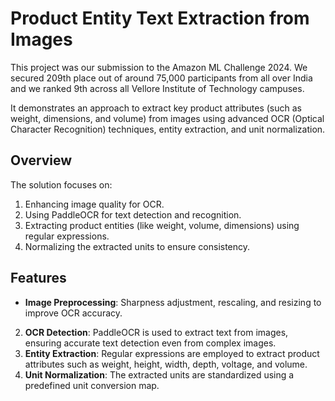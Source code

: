# **Product Entity Text Extraction from Images**
This project was our submission to the Amazon ML Challenge 2024. We secured 209th place out of around 75,000 participants from all over India and we ranked 9th across all Vellore Institute of Technology campuses.

It demonstrates an approach to extract key product attributes (such as weight, dimensions, and volume) from images using advanced OCR (Optical Character Recognition) techniques, entity extraction, and unit normalization.

## **Overview**
The solution focuses on:

1.  Enhancing image quality for OCR.
2.  Using PaddleOCR for text detection and recognition.
3.  Extracting product entities (like weight, volume, dimensions) using regular expressions.
4.  Normalizing the extracted units to ensure consistency.
## **Features**
- **Image Preprocessing**: Sharpness adjustment, rescaling, and resizing to improve OCR accuracy.
2. **OCR Detection**: PaddleOCR is used to extract text from images, ensuring accurate text detection even from complex images.
3. **Entity Extraction**: Regular expressions are employed to extract product attributes such as weight, height, width, depth, voltage, and volume.
4. **Unit Normalization**: The extracted units are standardized using a predefined unit conversion map.

